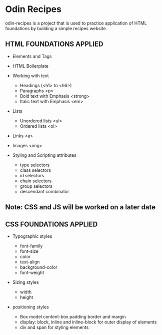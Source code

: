 # Odin Recipes
odin-recipes is a project that is used to practice application of HTML foundations by building a simple recipes website.  

## HTML FOUNDATIONS APPLIED
* Elements and Tags
* HTML Boilerplate
* Working with text
  * Headings (\<h1\> to \<h6\>)
  * Paragraphs \<p\>
  * Bold text with Emphasis \<strong\>
  * Italic text with Emphasis \<em\>
* Lists
  * Unordered lists \<ul\>
  * Ordered lists \<ol\>

* Links \<a\>
* Images \<img\>

* Styling and Scripting attributes
  * type selectors
  * class selectors
  * id selectors
  * chain selectors
  * group selectors
  * descendant combinator

## Note: CSS and JS will be worked on a later date

## CSS FOUNDATIONS APPLIED
* Typographic styles
  * font-family
  * font-size
  * color
  * text-align
  * background-color
  * font-weight

* Sizing styles
  * width
  * height

* positioning styles
  * Box model content-box padding border and margin
  * display: block, inline and inline-block for outer display of elements
  * div and span for styling elements